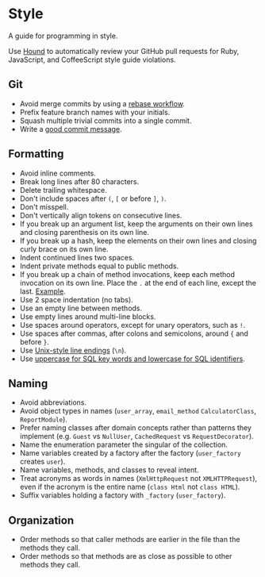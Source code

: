 Style
=====

A guide for programming in style.

Use [Hound] to automatically review your
GitHub pull requests for
Ruby, JavaScript, and CoffeeScript
style guide violations.

[Hound]: https://houndci.com

Git
---

* Avoid merge commits by using a [rebase workflow].
* Prefix feature branch names with your initials.
* Squash multiple trivial commits into a single commit.
* Write a [good commit message].

[rebase workflow]: /protocol/git#merge
[good commit message]: http://tbaggery.com/2008/04/19/a-note-about-git-commit-messages.html

Formatting
----------

* Avoid inline comments.
* Break long lines after 80 characters.
* Delete trailing whitespace.
* Don't include spaces after `(`, `[` or before `]`, `)`.
* Don't misspell.
* Don't vertically align tokens on consecutive lines.
* If you break up an argument list, keep the arguments on their own lines and
  closing parenthesis on its own line.
* If you break up a hash, keep the elements on their own lines and closing curly
  brace on its own line.
* Indent continued lines two spaces.
* Indent private methods equal to public methods.
* If you break up a chain of method invocations, keep each method invocation on
  its own line. Place the `.` at the end of each line, except the last.
  [Example][dot guideline example].
* Use 2 space indentation (no tabs).
* Use an empty line between methods.
* Use empty lines around multi-line blocks.
* Use spaces around operators, except for unary operators, such as `!`.
* Use spaces after commas, after colons and semicolons, around `{` and before
  `}`.
* Use [Unix-style line endings] (`\n`).
* Use [uppercase for SQL key words and lowercase for SQL identifiers].

[dot guideline example]: /style/ruby/example.rb#L11
[uppercase for SQL key words and lowercase for SQL identifiers]: http://www.postgresql.org/docs/9.2/static/sql-syntax-lexical.html#SQL-SYNTAX-IDENTIFIERS
[Unix-style line endings]: http://unix.stackexchange.com/questions/23903/should-i-end-my-text-script-files-with-a-newline

Naming
------

* Avoid abbreviations.
* Avoid object types in names (`user_array`, `email_method` `CalculatorClass`, `ReportModule`).
* Prefer naming classes after domain concepts rather than patterns they
  implement (e.g. `Guest` vs `NullUser`, `CachedRequest` vs `RequestDecorator`).
* Name the enumeration parameter the singular of the collection.
* Name variables created by a factory after the factory (`user_factory`
  creates `user`).
* Name variables, methods, and classes to reveal intent.
* Treat acronyms as words in names (`XmlHttpRequest` not `XMLHTTPRequest`),
  even if the acronym is the entire name (`class Html` not `class HTML`).
* Suffix variables holding a factory with `_factory` (`user_factory`).

Organization
------------

* Order methods so that caller methods are earlier in the file than the methods
  they call.
* Order methods so that methods are as close as possible to other methods they
  call.
